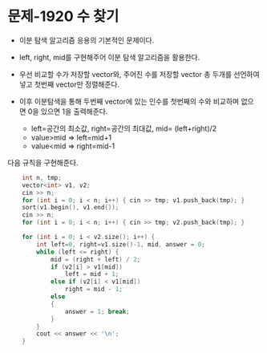 # 문제-1920 수 찾기

- 이분 탐색 알고리즘 응용의 기본적인 문제이다.
- left, right, mid를 구현해주어 이분 탐색 알고리즘을 활용한다.

- 우선 비교할 수가 저장할 vector와, 주어진 수를 저장할 vector 총 두개를 선언하여 넣고 첫번째 vector만 정렬해준다.

- 이후 이분탐색을 통해 두번째 vector에 있는 인수를 첫번째의 수와 비교하며 없으면 0을 있으면 1을 출력해준다.
  - left=공간의 최소값, right=공간의 최대값, mid= (left+right)/2
  - value>mid => left=mid+1
  - value<mid => right=mid-1  

다음 규칙을 구현해준다.

```C
	int n, tmp;
	vector<int> v1, v2;
	cin >> n;
	for (int i = 0; i < n; i++) { cin >> tmp; v1.push_back(tmp); }
	sort(v1.begin(), v1.end());
	cin >> n;
	for (int i = 0; i < n; i++) { cin >> tmp; v2.push_back(tmp); }

	for (int i = 0; i < v2.size(); i++) {
		int left=0, right=v1.size()-1, mid, answer = 0;
		while (left <= right) {
			mid = (right + left) / 2;
			if (v2[i] > v1[mid])
				left = mid + 1;
			else if (v2[i] < v1[mid])
				right = mid - 1;
			else
			{
				answer = 1; break;
			}
		}
		cout << answer << '\n';
	}
```

